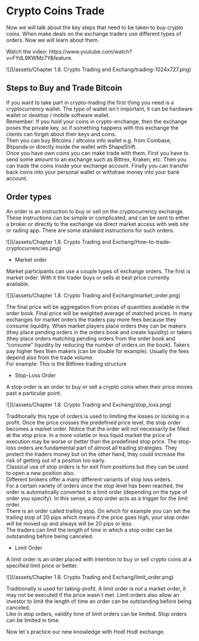 # Crypto Coins Trade

Now we will talk about the key steps that need to be taken to buy crypto coins. When make deals on the exchange traders use different types of orders. Now we will learn about them.
<div class="video-player">
  Watch the video: <a target="_blank"https://www.youtube.com/watch?v=FYdL9KWMz7Y&feature">https://www.youtube.com/watch?v=FYdL9KWMz7Y&feature</a>.
</div>
<script src="/assets/js/video.js"></script>


![](/assets/Chapter 1.8. Crypto Trading and Exchang/trading-1024x727.png)

## Steps to Buy and Trade Bitcoin

If you want to take part in crypto-trading the first thing you need is a cryptocurrency wallet. The type of wallet isn\`t important, it can be hardware wallet or desktop / mobile software wallet.   
Remember: If you hold your coins in crypto-enchange, then the exchange poses the private key, so if something happens with this exchange the clients can forget about their keys and coins.   
Then you can buy Bitcoins / altcoins info wallet e.g. from Coinbase, Bitpanda or directly inside the wallet with ShapeShift.   
Once you have own coins you can make trade with them. First you have to send some amount to an exchange such as Bittrex, Kraken, etc. Then you can trade the coins inside your exchange account. Finally you can transfer back coins into your personal wallet or withdraw money into your bank account.

## Order types

An order is an instruction to buy or sell on the cryptocurrency exchange. These instructions can be simple or complicated, and can be sent to either a broker or directly to the exchange via direct market access with web site or rading app. There are some standard instructions for such orders.

![](/assets/Chapter 1.8. Crypto Trading and Exchang/How-to-trade-cryptocurrencies.png)

* Market order

Market participants can use a couple types of exchange orders. The first is market order. With it the trader buys or sells at best price currently available.

![](/assets/Chapter 1.8. Crypto Trading and Exchang/market_order.png)

The final price will be aggregation from prices of quantities available in the order book.  Final price will be weighted average of matched prices. In many exchanges for market orders the traders pay more fees because they consume liquidity. When market players place orders they can be makers \(they place pending orders in the orders book and create liquidity\) or takers \(they place orders matching pending orders from the order book and “consume” liquidity by reducing the number of orders on the book\). Takers pay higher fees then makers \(can be double for example\). Usually the fees depend also from the trade volume.   
For example: This is the Bitfinex trading structure

* Stop-Loss Order

A stop order is an order to buy or sell a crypto coins when their price moves past a particular point.

![](/assets/Chapter 1.8. Crypto Trading and Exchang/stop_loss.png)

Traditionally this type of orders is used to limiting the losses or locking in a profit. Once the price crosses the predefined price level, the stop order becomes a market order. Notice that the order will not necessarily be filled at the stop price. In a more volatile or less liquid market the price of execution may be worse or better than the predefined stop price. The stop-loss orders are fundamental part of almost all trading strategies. They protect the traders money but on the other hand, they could increase the risk of getting out of a position too early.   
Classical use of stop orders is for exit from positions but they can be used to open a new position also.   
Different brokers offer a many different variants of stop loss orders.  
For a certain variety of orders once the stop level has been reached, the order is automatically converted to a limit order \(depending on the type of order you specify\). In this sense, a stop order acts as a trigger for the limit order.  
There is an order called trailing stop. On which for example you can set the trailing stop of 20 pips which means if the price goes high, your stop order will be moved up and always will be 20 pips or less.   
The traders can limit the length of time in which a stop order can be outstanding before being canceled.

* Limit Order

A limit order is an order placed with intention to buy or sell crypto coins at a specified limit price or better.

![](/assets/Chapter 1.8. Crypto Trading and Exchang/limit_order.png)

Traditionally is used for taking-profit. A limit order is not a market order, it may not be executed if the price wasn\`t met. Limit orders also allow an investor to limit the length of time an order can be outstanding before being canceled.   
Like in stop orders, validity time of limit orders can be limited. Stop orders can be limited in time.

Now let`s practice our new knowledge with Hodl Hodl exchange.

